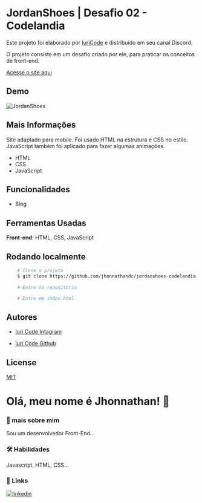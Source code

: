 
# JordanShoes | Desafio 02 - Codelandia

Este projeto foi elaborado por [IuriCode](https://www.instagram.com/iuricode/) e distribuído em seu canal Discord.

O projeto consiste em um desafio criado por ele, para praticar os conceitos de front-end.

[Acesse o site aqui](https://jhonnathan-jordanshoes.netlify.app)
## Demo

![JordanShoes](https://user-images.githubusercontent.com/82620787/171305813-ef052e7e-bdc6-4a51-9846-8e3570ad1da7.png)
## Mais Informações

Site adaptado para mobile. Foi usado HTML na estrutura e CSS no estilo. JavaScript também foi aplicado para fazer algumas animações.
- HTML
- CSS
- JavaScript
## Funcionalidades

- Blog

## Ferramentas Usadas

**Front-end:** HTML, CSS, JavaScript

## Rodando localmente

```bash
    # Clone o projeto
    $ git clone https://github.com/jhonnathandc/jordanshoes-codelandia
    
    # Entre no repositório

    # Entre em index.html
```

## Autores

- [Iuri Code Intagram](https://www.instagram.com/iuricode/)

- [Iuri Code Github](https://github.com/iuricode)

## License

[MIT](https://choosealicense.com/licenses/mit/)


# Olá, meu nome é Jhonnathan! 👋


### 🚀 mais sobre mim
Sou um desenvolvedor Front-End...

### 🛠 Habilidades
Javascript, HTML, CSS...


### 🔗 Links
[![linkedin](https://img.shields.io/badge/linkedin-0A66C2?style=for-the-badge&logo=linkedin&logoColor=white)](https://www.linkedin.com/in/jhonnathan-cora-6427661b0/)
